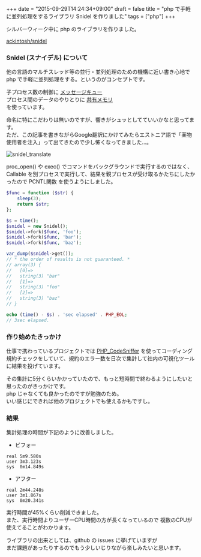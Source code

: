 +++
date = "2015-09-29T14:24:34+09:00"
draft = false
title = "php で手軽に並列処理をするライブラリ Snidel を作りました"
tags = ["php"]
+++

シルバーウィーク中に php のライブラリを作りました。

<a class="embedly-card" href="https://github.com/ackintosh/snidel">ackintosh/snidel</a>
<script async src="//cdn.embedly.com/widgets/platform.js" charset="UTF-8"></script>

### Snidel (スナイデル) について

他の言語のマルチスレッド等の並行・並列処理のための機構に近い書き心地で
php で手軽に並列処理をする。というのがコンセプトです。

<!--more-->

子プロセス数の制御に <a href="http://php.net/manual/ja/function.msg-get-queue.php" target="_blank">メッセージキュー</a>  
プロセス間のデータのやりとりに <a href="http://php.net/manual/ja/ref.shmop.php" target="_blank">共有メモリ</a>  
を使っています。

命名に特にこだわりは無いのですが、響きがシュッとしてていいかなと思ってます。  
ただ、この記事を書きながらGoogle翻訳にかけてみたらエストニア語で「薬物使用者を注入」って出てきたので少し怖くなってきました...。

![snidel_translate](https://dl.dropboxusercontent.com/u/22083548/octopress/snidel_translate.png)

proc_open() や exec() でコマンドをバックグラウンドで実行するのではなく、  
Callable を別プロセスで実行して、結果を親プロセスが受け取るかたちにしたかったので PCNTL関数 を使うようにしました。

```php
$func = function ($str) {
    sleep(3);
    return $str;
};

$s = time();
$snidel = new Snidel();
$snidel->fork($func, 'foo');
$snidel->fork($func, 'bar');
$snidel->fork($func, 'baz');

var_dump($snidel->get());
// * the order of results is not guaranteed. *
// array(3) {
//   [0]=>
//   string(3) "bar"
//   [1]=>
//   string(3) "foo"
//   [2]=>
//   string(3) "baz"
// }

echo (time() - $s) . 'sec elapsed' . PHP_EOL;
// 3sec elapsed.

```

### 作り始めたきっかけ

仕事で携わっているプロジェクトでは <a href="https://github.com/squizlabs/PHP_CodeSniffer" target="_balnk">PHP_CodeSniffer</a> を使ってコーディング規約チェックをしていて、規約のエラー数を日次で集計して社内の可視化ツールに結果を投げています。

その集計に5分くらいかかっていたので、もっと短時間で終わるようにしたいと思ったのがきっかけです。  
php じゃなくても良かったのですが勉強のため。  
いい感じにできれば他のプロジェクトでも使えるかもですし。

### 結果

集計処理の時間が下記のように改善しました。

- ビフォー

```
real 5m9.580s
user 3m3.123s
sys  0m14.849s
```

- アフター

```
real 2m44.248s
user 3m1.867s
sys  0m20.341s
```

実行時間が45%くらい削減できました。  
また、実行時間よりユーザーCPU時間の方が長くなっているので
複数のCPUが使えてることがわかります。

ライブラリの出来としては、github の issues に挙げていますが  
まだ課題があったりするのでもう少しいじりながら楽しみたいと思います。
